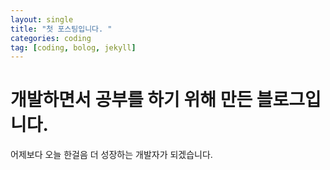 ```yaml
---
layout: single
title: "첫 포스팅입니다. "
categories: coding
tag: [coding, bolog, jekyll]
---
```


# 개발하면서 공부를 하기 위해 만든 블로그입니다.

어제보다 오늘 한걸음 더 성장하는 개발자가 되겠습니다.
